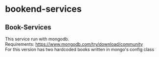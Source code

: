 # bookend-services
## Book-Services
  This service run with mongodb. <br />
  Requirements: https://www.mongodb.com/try/download/community <br />
  For this version has two hardcoded books written in mongo's config class<br />
